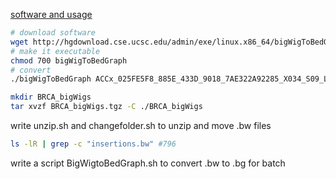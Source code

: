 [software and usage](http://hgdownload.cse.ucsc.edu/admin/exe/linux.x86_64/)

```bash
# download software
wget http://hgdownload.cse.ucsc.edu/admin/exe/linux.x86_64/bigWigToBedGraph
# make it executable
chmod 700 bigWigToBedGraph
# convert
./bigWigToBedGraph ACCx_025FE5F8_885E_433D_9018_7AE322A92285_X034_S09_L133_B1_T1_PMRG.insertions.bw 1.bg
```


```bash
mkdir BRCA_bigWigs
tar xvzf BRCA_bigWigs.tgz -C ./BRCA_bigWigs
```
write unzip.sh and changefolder.sh to unzip and move .bw files
```bash
ls -lR | grep -c "insertions.bw" #796
```
write a script BigWigtoBedGraph.sh to convert .bw to .bg for batch


<!--stackedit_data:
eyJoaXN0b3J5IjpbLTE0MTgyNjY0NDksLTI4MTIwODkzNywtMz
A0MzE0ODA4LDE3MzM1MzYwNjcsMTI5MTIzMzQyMyw2NTc1ODA2
ODQsLTg0MjQ4OTUyLC0xMjI4NzIzMDg4LC05NzQ2MjAyNTQsMT
cwNzg1Mzg1NywxMTAxMTMyMTJdfQ==
-->